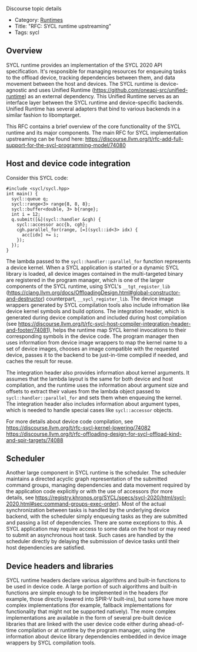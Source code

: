 Discourse topic details

- Category: [Runtimes](https://discourse.llvm.org/c/runtimes/64)
- Title: "RFC: SYCL runtime upstreaming"
- Tags: sycl

## Overview

SYCL runtime provides an implementation of the SYCL 2020 API specification. It's
responsible for managing resources for enqueuing tasks to the offload device,
tracking dependencies between them, and data movement between the host and
devices. The SYCL runtime is device-agnostic and uses Unified Runtime
(https://github.com/oneapi-src/unified-runtime) as an external dependency. This
Unified Runtime serves as an interface layer between the SYCL runtime and
device-specific backends. Unified Runtime has several adapters that bind to
various backends in a similar fashion to libomptarget.

This RFC contains a brief overview of the core functionality of the SYCL runtime
and its major components. The main RFC for SYCL implementation upstreaming can
be found here:
https://discourse.llvm.org/t/rfc-add-full-support-for-the-sycl-programming-model/74080

## Host and device code integration

Consider this SYCL code:

```
#include <sycl/sycl.hpp>
int main() {
  sycl::queue q;
  sycl::range<3> range{8, 8, 8};
  sycl::buffer<double, 3> b{range};
  int i = 12;
  q.submit([&](sycl::handler &cgh) {
    sycl::accessor acc{b, cgh};
    cgh.parallel_for(range, [=](sycl::id<3> idx) {
      acc[idx] += i;
    });
  });
}
```

The lambda passed to the `sycl::handler::parallel_for` function represents a
device kernel. When a SYCL application is started or a dynamic SYCL library is
loaded, all device images contained in the multi-targeted binary are registered
in the program manager, which is one of the larger components of the SYCL
runtime, using SYCL's `__tgt_register_lib`
(https://clang.llvm.org/docs/OffloadingDesign.html#global-constructor-and-destructor)
counterpart, `__sycl_register_lib`. The device image wrappers generated by SYCL
compilation tools also include infromation like device kernel symbols and
build options. The integration header, which is generated during device compilation and
included during host compilation (see
https://discourse.llvm.org/t/rfc-sycl-host-compiler-integration-header-and-footer/74081),
helps the runtime map SYCL kernel invocations to their corresponding symbols in
the device code. The program manager then uses information from device image
wrappers to map the kernel name to a set of device images, chooses an image
compatible with the requested device, passes it to the backend to be
just-in-time compiled if needed, and caches the result for reuse.

The integration header also provides information about kernel arguments.
It assumes that the lambda layout is the same for both device and host
compilation, and the runtime uses the information about argument size
and offsets to extract their values from the lambda object passed to
`sycl::handler::parallel_for` and sets them when enqueuing the kernel. The
integration header also includes information about argument types, which
is needed to handle special cases like `sycl::accessor` objects.

For more details about device code compilation, see
https://discourse.llvm.org/t/rfc-sycl-kernel-lowering/74082
https://discourse.llvm.org/t/rfc-offloading-design-for-sycl-offload-kind-and-spir-targets/74088

## Scheduler

Another large component in SYCL runtime is the scheduler. The scheduler
maintains a directed acyclic graph representation of the submitted command
groups, managing dependencies and data movement required by the application code
explicitly or with the use of accessors (for more details, see
https://registry.khronos.org/SYCL/specs/sycl-2020/html/sycl-2020.html#sec:command-groups-exec-order).
Most of the actual synchronization between tasks is handled by the underlying
device backend, with the scheduler simply enqueuing tasks as they are submitted
and passing a list of dependencies. There are some exceptions to this. A SYCL
application may require access to some data on the host or may need to submit an
asynchronous host task. Such cases are handled by the scheduler directly by
delaying the submission of device tasks until their host dependencies are
satisfied.



## Device headers and libraries

SYCL runtime headers declare various algorithms and built-in functions to be
used in device code. A large portion of such algorithms and built-in functions
are simple enough to be implemented in the headers (for example, those directly
lowered into SPIR-V built-ins), but some have more complex implementations (for
example, fallback implementations for functionality that might not be supported
natively). The more complex implementations are available in the form of several
pre-built device libraries that are linked with the user device code either
during ahead-of-time compilation or at runtime by the program manager, using the
information about device library dependencies embedded in device image wrappers
by SYCL compilation tools.
